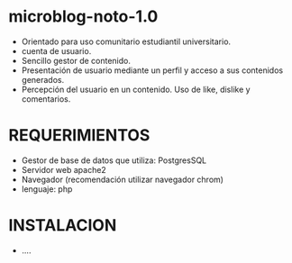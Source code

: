 microblog-noto-1.0
==================
- Orientado para uso comunitario estudiantil universitario.
- cuenta de usuario.
- Sencillo gestor de contenido.
- Presentación de usuario mediante un perfil y acceso a sus contenidos generados.
- Percepción del usuario en un contenido. Uso de like, dislike y comentarios.

REQUERIMIENTOS
==================
- Gestor de base de datos que utiliza: PostgresSQL
- Servidor web apache2
- Navegador (recomendación utilizar navegador chrom)
- lenguaje: php

INSTALACION
==================
- ....

